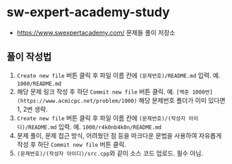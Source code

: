 # sw-expert-academy-study
- https://www.swexpertacademy.com/ 문제들 풀이 저장소

## 풀이 작성법
1. `Create new file` 버튼 클릭 후 파일 이름 칸에 `(문제번호)/README.md` 입력. 예. `1000/README.md`
2. 해당 문제 링크 작성 후 하단 `Commit new file` 버튼 클릭. 예. `[백준 1000번](https://www.acmicpc.net/problem/1000)`
해당 문제번호 폴더가 이미 있다면 1, 2번 생략.
3. `Create new file` 버튼 클릭 후 파일 이름 칸에 `(문제번호)/(작성자 아이디)/README.md` 입력. 예. `1000/r4k0nb4k0n/README.md`
4. 문제 풀이, 문제 접근 방식, 어려웠던 점 등을 마크다운 문법을 사용하여 자유롭게 작성 후 하단 `Commit new file` 버튼 클릭. 
5. `(문제번호)/(작성자 아이디)/src.cpp`와 같이 소스 코드 업로드. 필수 아님.
